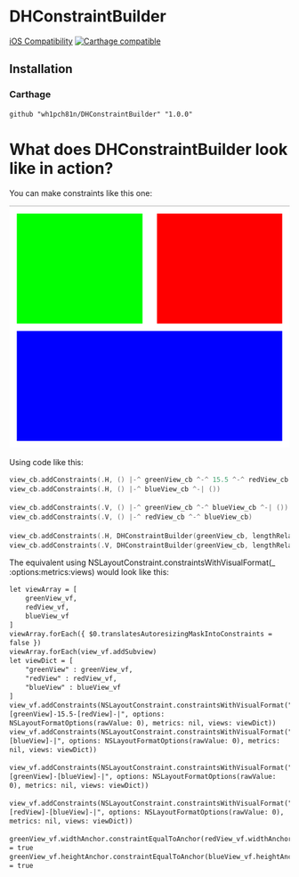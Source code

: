 # DHConstraintBuilder 
[iOS Compatibility](https://img.shields.io/badge/iOS%20-8%2B-green.svg)
[![Carthage compatible](https://img.shields.io/badge/Carthage-compatible-4BC51D.svg?style=flat)](https://github.com/Carthage/Carthage)

## Installation 

### Carthage
```
github "wh1pch81n/DHConstraintBuilder" "1.0.0"
```

# What does DHConstraintBuilder look like in action?

You can make constraints like this one:

![alt text](https://github.com/wh1pch81n/BoxyBoxy/blob/master/ViewExample.png)

Using code like this:
```swift
view_cb.addConstraints(.H, () |-^ greenView_cb ^-^ 15.5 ^-^ redView_cb ^-| ())
view_cb.addConstraints(.H, () |-^ blueView_cb ^-| ())

view_cb.addConstraints(.V, () |-^ greenView_cb ^-^ blueView_cb ^-| ())
view_cb.addConstraints(.V, () |-^ redView_cb ^-^ blueView_cb)

view_cb.addConstraints(.H, DHConstraintBuilder(greenView_cb, lengthRelativeToView: redView_cb))
view_cb.addConstraints(.V, DHConstraintBuilder(greenView_cb, lengthRelativeToView: blueView_cb))
```

The equivalent using NSLayoutConstraint.constraintsWithVisualFormat(_ :options:metrics:views) would look like this:

```
let viewArray = [
	greenView_vf,
	redView_vf,
	blueView_vf
]
viewArray.forEach({ $0.translatesAutoresizingMaskIntoConstraints = false })
viewArray.forEach(view_vf.addSubview)
let viewDict = [
	"greenView" : greenView_vf,
	"redView" : redView_vf,
	"blueView" : blueView_vf
]
view_vf.addConstraints(NSLayoutConstraint.constraintsWithVisualFormat("H:|-[greenView]-15.5-[redView]-|", options: NSLayoutFormatOptions(rawValue: 0), metrics: nil, views: viewDict))
view_vf.addConstraints(NSLayoutConstraint.constraintsWithVisualFormat("H:|-[blueView]-|", options: NSLayoutFormatOptions(rawValue: 0), metrics: nil, views: viewDict))

view_vf.addConstraints(NSLayoutConstraint.constraintsWithVisualFormat("V:|-[greenView]-[blueView]-|", options: NSLayoutFormatOptions(rawValue: 0), metrics: nil, views: viewDict))

view_vf.addConstraints(NSLayoutConstraint.constraintsWithVisualFormat("V:|-[redView]-[blueView]-|", options: NSLayoutFormatOptions(rawValue: 0), metrics: nil, views: viewDict))

greenView_vf.widthAnchor.constraintEqualToAnchor(redView_vf.widthAnchor).active = true
greenView_vf.heightAnchor.constraintEqualToAnchor(blueView_vf.heightAnchor).active = true
```
